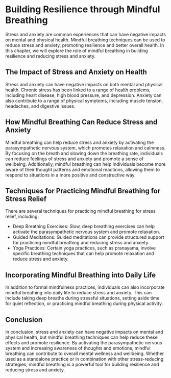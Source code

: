 # Building Resilience through Mindful Breathing

Stress and anxiety are common experiences that can have negative impacts on mental and physical health. Mindful breathing techniques can be used to reduce stress and anxiety, promoting resilience and better overall health. In this chapter, we will explore the role of mindful breathing in building resilience and reducing stress and anxiety.

The Impact of Stress and Anxiety on Health
------------------------------------------

Stress and anxiety can have negative impacts on both mental and physical health. Chronic stress has been linked to a range of health problems, including heart disease, high blood pressure, and depression. Anxiety can also contribute to a range of physical symptoms, including muscle tension, headaches, and digestive issues.

How Mindful Breathing Can Reduce Stress and Anxiety
---------------------------------------------------

Mindful breathing can help reduce stress and anxiety by activating the parasympathetic nervous system, which promotes relaxation and calmness. By focusing on the breath and slowing down the breathing rate, individuals can reduce feelings of stress and anxiety and promote a sense of wellbeing. Additionally, mindful breathing can help individuals become more aware of their thought patterns and emotional reactions, allowing them to respond to situations in a more positive and constructive way.

Techniques for Practicing Mindful Breathing for Stress Relief
-------------------------------------------------------------

There are several techniques for practicing mindful breathing for stress relief, including:

* Deep Breathing Exercises: Slow, deep breathing exercises can help activate the parasympathetic nervous system and promote relaxation.
* Guided Meditations: Guided meditations can provide structured support for practicing mindful breathing and reducing stress and anxiety.
* Yoga Practices: Certain yoga practices, such as pranayama, involve specific breathing techniques that can help promote relaxation and reduce stress and anxiety.

Incorporating Mindful Breathing into Daily Life
-----------------------------------------------

In addition to formal mindfulness practices, individuals can also incorporate mindful breathing into daily life to reduce stress and anxiety. This can include taking deep breaths during stressful situations, setting aside time for quiet reflection, or practicing mindful breathing during physical activity.

Conclusion
----------

In conclusion, stress and anxiety can have negative impacts on mental and physical health, but mindful breathing techniques can help reduce these effects and promote resilience. By activating the parasympathetic nervous system and increasing awareness of thoughts and emotions, mindful breathing can contribute to overall mental wellness and wellbeing. Whether used as a standalone practice or in combination with other stress-reducing strategies, mindful breathing is a powerful tool for building resilience and reducing stress and anxiety.
